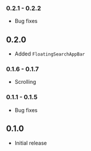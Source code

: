 ### 0.2.1 - 0.2.2
- Bug fixes

## 0.2.0

- Added `FloatingSearchAppBar`

### 0.1.6 - 0.1.7

- Scrolling

### 0.1.1 - 0.1.5

- Bug fixes

## 0.1.0

- Initial release